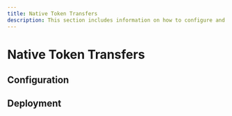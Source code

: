 ```yaml
---
title: Native Token Transfers
description: This section includes information on how to configure and deploy Native Token Transfers for your custom multichain protocol
---
```


# Native Token Transfers

## Configuration

## Deployment